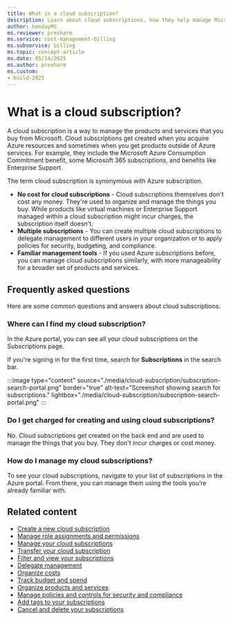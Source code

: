 ```yaml
---
title: What is a cloud subscription?
description: Learn about cloud subscriptions, how they help manage Microsoft products and services, and the benefits of organizing resources with multiple subscriptions.
author: kendayMS
ms.reviewer: presharm
ms.service: cost-management-billing
ms.subservice: billing
ms.topic: concept-article
ms.date: 05/14/2025
ms.author: presharm
ms.custom:
- build-2025
---
```


# What is a cloud subscription?

A cloud subscription is a way to manage the products and services that you buy from Microsoft. Cloud subscriptions get created when you acquire Azure resources and sometimes when you get products outside of Azure services. For example, they include the Microsoft Azure Consumption Commitment benefit, some Microsoft 365 subscriptions, and benefits like Enterprise Support.

The term cloud subscription is synonymous with Azure subscription.

- **No cost for cloud subscriptions** - Cloud subscriptions themselves don't cost any money. They're used to organize and manage the things you buy. While products like virtual machines or Enterprise Support managed within a cloud subscription might incur charges, the subscription itself doesn't.
- **Multiple subscriptions** - You can create multiple cloud subscriptions to delegate management to different users in your organization or to apply policies for security, budgeting, and compliance.
- **Familiar management tools** - If you used Azure subscriptions before, you can manage cloud subscriptions similarly, with more manageability for a broader set of products and services.

## Frequently asked questions

Here are some common questions and answers about cloud subscriptions.

### Where can I find my cloud subscription?

In the Azure portal, you can see all your cloud subscriptions on the Subscriptions page.

If you're signing in for the first time, search for **Subscriptions** in the search bar.

:::image type="content" source="./media/cloud-subscription/subscription-search-portal.png" border="true" alt-text="Screenshot showing search for subscriptions." lightbox="./media/cloud-subscription/subscription-search-portal.png" :::


### Do I get charged for creating and using cloud subscriptions?

No. Cloud subscriptions get created on the back end and are used to manage the things that you buy. They don't incur charges or cost money.

### How do I manage my cloud subscriptions?

To see your cloud subscriptions, navigate to your list of subscriptions in the Azure portal. From there, you can manage them using the tools you’re already familiar with.

## Related content

- [Create a new cloud subscription](create-subscription.md)
- [Manage role assignments and permissions](../../role-based-access-control/rbac-and-directory-admin-roles.md)
- [Manage your cloud subscriptions](manage-azure-subscription-policy.md)
- [Transfer your cloud subscription](../../role-based-access-control/transfer-subscription.md)
- [Filter and view your subscriptions](filter-view-subscriptions.md)
- [Delegate management](/azure/lighthouse/how-to/view-manage-customers#view-and-manage-delegations)
- [Organize costs](../costs/allocate-costs.md)
- [Track budget and spend](../costs/tutorial-acm-create-budgets.md)
- [Organize products and services](/azure/cloud-adoption-framework/ready/azure-setup-guide/organize-resources)
- [Manage policies and controls for security and compliance](../../governance/policy/tutorials/create-and-manage.md)
- [Add tags to your subscriptions](../../azure-resource-manager/management/tag-resources-portal.md)
- [Cancel and delete your subscriptions](cancel-azure-subscription.md)
